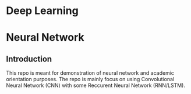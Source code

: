 # Deep Learning 
# Neural Network
## Introduction
This repo is meant for demonstration of neural network and academic orientation purposes. The repo is mainly focus on using Convolutional Neural Network (CNN) with some Reccurent Neural Network (RNN/LSTM). 

